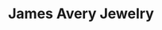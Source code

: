 ---
title: "James Avery Jewelry"
url: /san-antonio/james-avery-jewelry-east-basse-road/
shop: Schmuck
---